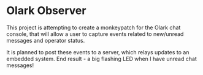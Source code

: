 # Olark Observer

This project is attempting to create a monkeypatch for the Olark chat console, that will allow a user to capture events related to new/unread messages and operator status.

It is planned to post these events to a server, which relays updates to an embedded system. End result - a big flashing LED when I have unread chat messages!
 

